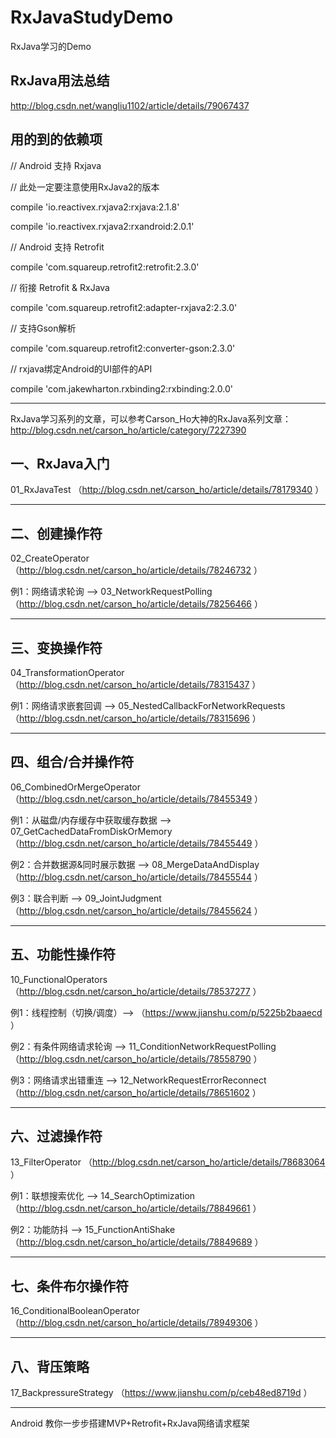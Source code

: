# RxJavaStudyDemo
RxJava学习的Demo

RxJava用法总结
-------------------------------------------------------------------------------------------------------------------------
http://blog.csdn.net/wangliu1102/article/details/79067437

用的到的依赖项
-------------------------------------------------------------------------------------------------------------------------

// Android 支持 Rxjava

// 此处一定要注意使用RxJava2的版本

compile 'io.reactivex.rxjava2:rxjava:2.1.8'

compile 'io.reactivex.rxjava2:rxandroid:2.0.1'

// Android 支持 Retrofit

compile 'com.squareup.retrofit2:retrofit:2.3.0'

// 衔接 Retrofit & RxJava

compile 'com.squareup.retrofit2:adapter-rxjava2:2.3.0'

// 支持Gson解析

compile 'com.squareup.retrofit2:converter-gson:2.3.0'

// rxjava绑定Android的UI部件的API

compile 'com.jakewharton.rxbinding2:rxbinding:2.0.0'

-------------------------------------------------------------------------------------------------------------------------

RxJava学习系列的文章，可以参考Carson_Ho大神的RxJava系列文章：http://blog.csdn.net/carson_ho/article/category/7227390

一、RxJava入门 
-------------------------------------------------------------------------------------------------------------------------
  
   01_RxJavaTest （http://blog.csdn.net/carson_ho/article/details/78179340 ）

-------------------------------------------------------------------------------------------------------------------------

二、创建操作符 
-------------------------------------------------------------------------------------------------------------------------  
   02_CreateOperator 
            （http://blog.csdn.net/carson_ho/article/details/78246732 ）           
            
            
例1：网络请求轮询 --> 03_NetworkRequestPolling 
            （http://blog.csdn.net/carson_ho/article/details/78256466 ）
            
-------------------------------------------------------------------------------------------------------------------------

三、变换操作符
-------------------------------------------------------------------------------------------------------------------------
   04_TransformationOperator
            （http://blog.csdn.net/carson_ho/article/details/78315437 ）            
            
            
例1：网络请求嵌套回调 --> 05_NestedCallbackForNetworkRequests
            （http://blog.csdn.net/carson_ho/article/details/78315696 ）
             
-------------------------------------------------------------------------------------------------------------------------

四、组合/合并操作符 
-------------------------------------------------------------------------------------------------------------------------
   06_CombinedOrMergeOperator
            （http://blog.csdn.net/carson_ho/article/details/78455349 ）            
            
            
例1：从磁盘/内存缓存中获取缓存数据 --> 07_GetCachedDataFromDiskOrMemory（http://blog.csdn.net/carson_ho/article/details/78455449 ）


例2：合并数据源&同时展示数据 --> 08_MergeDataAndDisplay（http://blog.csdn.net/carson_ho/article/details/78455544 ）


例3：联合判断 --> 09_JointJudgment （http://blog.csdn.net/carson_ho/article/details/78455624 ）

-------------------------------------------------------------------------------------------------------------------------

五、功能性操作符 
-------------------------------------------------------------------------------------------------------------------------
   10_FunctionalOperators （http://blog.csdn.net/carson_ho/article/details/78537277 ）


例1：线程控制（切换/调度）--> （https://www.jianshu.com/p/5225b2baaecd ）


例2：有条件网络请求轮询 --> 11_ConditionNetworkRequestPolling （http://blog.csdn.net/carson_ho/article/details/78558790 ）


例3：网络请求出错重连 --> 12_NetworkRequestErrorReconnect （http://blog.csdn.net/carson_ho/article/details/78651602 ）

-------------------------------------------------------------------------------------------------------------------------

六、过滤操作符 
-------------------------------------------------------------------------------------------------------------------------

  13_FilterOperator （http://blog.csdn.net/carson_ho/article/details/78683064 ）

例1：联想搜索优化 --> 14_SearchOptimization （http://blog.csdn.net/carson_ho/article/details/78849661 ）


例2：功能防抖 --> 15_FunctionAntiShake （http://blog.csdn.net/carson_ho/article/details/78849689 ）

-------------------------------------------------------------------------------------------------------------------------

七、条件布尔操作符
-------------------------------------------------------------------------------------------------------------------------
  16_ConditionalBooleanOperator （http://blog.csdn.net/carson_ho/article/details/78949306 ）

-------------------------------------------------------------------------------------------------------------------------

八、背压策略
-------------------------------------------------------------------------------------------------------------------------
  17_BackpressureStrategy （https://www.jianshu.com/p/ceb48ed8719d ）

-------------------------------------------------------------------------------------------------------------------------



Android 教你一步步搭建MVP+Retrofit+RxJava网络请求框架


